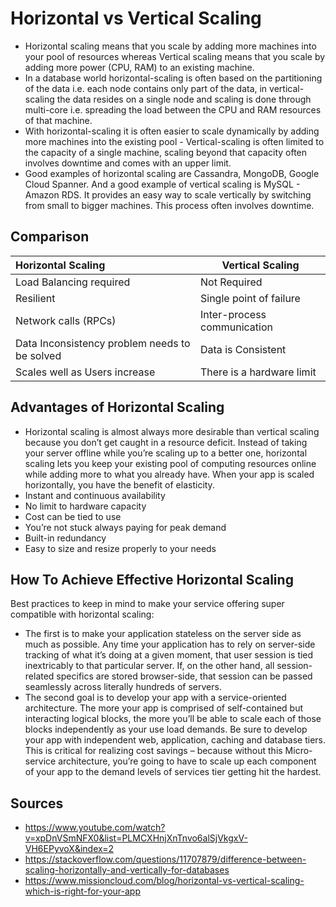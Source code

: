 # Horizontal vs Vertical Scaling
* Horizontal scaling means that you scale by adding more machines into your pool of resources whereas Vertical scaling means that you scale by adding more power (CPU, RAM) to an existing machine.
* In a database world horizontal-scaling is often based on the partitioning of the data i.e. each node contains only part of the data, in vertical-scaling the data resides on a single node and scaling is done through multi-core i.e. spreading the load between the CPU and RAM resources of that machine.
* With horizontal-scaling it is often easier to scale dynamically by adding more machines into the existing pool - Vertical-scaling is often limited to the capacity of a single machine, scaling beyond that capacity often involves downtime and comes with an upper limit.
* Good examples of horizontal scaling are Cassandra, MongoDB, Google Cloud Spanner. And a good example of vertical scaling is MySQL - Amazon RDS. It provides an easy way to scale vertically by switching from small to bigger machines. This process often involves downtime.

## Comparison
| Horizontal Scaling | Vertical Scaling |
| :------------- | ---------- | 
|  Load Balancing required | Not Required | 
| Resilient | Single point of failure |
| Network calls (RPCs) | Inter-process communication |
| Data Inconsistency problem needs to be solved | Data is Consistent |
| Scales well as Users increase | There is a hardware limit|
  
## Advantages of Horizontal Scaling
* Horizontal scaling is almost always more desirable than vertical scaling because you don’t get caught in a resource deficit. Instead of taking your server offline while you’re scaling up to a better one, horizontal scaling lets you keep your existing pool of computing resources online while adding more to what you already have. When your app is scaled horizontally, you have the benefit of elasticity.
* Instant and continuous availability
* No limit to hardware capacity
* Cost can be tied to use
* You’re not stuck always paying for peak demand
* Built-in redundancy
* Easy to size and resize properly to your needs

## How To Achieve Effective Horizontal Scaling
Best practices to keep in mind to make your service offering super compatible with horizontal scaling:
* The first is to make your application stateless on the server side as much as possible. Any time your application has to rely on server-side tracking of what it’s doing at a given moment, that user session is tied inextricably to that particular server. If, on the other hand, all session-related specifics are stored browser-side, that session can be passed seamlessly across literally hundreds of servers.
* The second goal is to develop your app with a service-oriented architecture. The more your app is comprised of self-contained but interacting logical blocks, the more you’ll be able to scale each of those blocks independently as your use load demands. Be sure to develop your app with independent web, application, caching and database tiers. This is critical for realizing cost savings – because without this Micro-service architecture, you’re going to have to scale up each component of your app to the demand levels of services tier getting hit the hardest.

## Sources
* https://www.youtube.com/watch?v=xpDnVSmNFX0&list=PLMCXHnjXnTnvo6alSjVkgxV-VH6EPyvoX&index=2
* https://stackoverflow.com/questions/11707879/difference-between-scaling-horizontally-and-vertically-for-databases
* https://www.missioncloud.com/blog/horizontal-vs-vertical-scaling-which-is-right-for-your-app